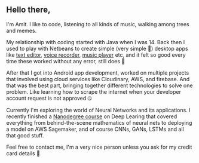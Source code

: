 ## Hello there,

I'm Amit. I like to code, listening to all kinds of music, walking among trees and memes.

My relationship with coding started with Java when I was 14. Back then I used to play with Netbeans to create simple (very simple 🤣) desktop apps like [text editor](https://github.com/singh-95/JEditor), [voice recorder](https://github.com/singh-95/Voice_Recorder_2_3), [music player](https://github.com/singh-95/JavaFX-Audio-Player) etc, and it felt so good every time these worked without any error, still does 🙂

After that I got into Android app development, worked on multiple projects that involved using cloud services like Cloudinary, AWS, and firebase. And that was the best part, bringing together different technologies to solve one problem. Like learning how to scrape the internet when your developer account request is not approved 🤐

Currently I'm exploring the world of Neural Networks and its applications. I recently finished a [Nanodegree course](https://graduation.udacity.com/confirm/AHN9KA6K) on Deep Learing that covered everything from behind-the-scene mathematics of neural nets to deploying a model on AWS Sagemaker, and of course CNNs, GANs, LSTMs and all that good stuff.

Feel free to contact me, I'm a very nice person unless you ask for my credit card details 🤪
